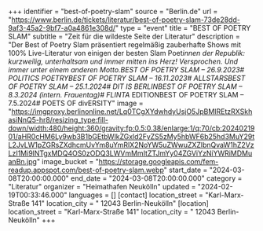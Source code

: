+++
identifier = "best-of-poetry-slam"
source = "Berlin.de"
url = "https://www.berlin.de/tickets/literatur/best-of-poetry-slam-73de28dd-9af3-45a2-9bf7-a0a4861e308d/"
type = "event"
title = "BEST OF POETRY SLAM"
subtitle = "Zeit für die wildeste Seite der Literatur"
description = "Der Best of Poetry Slam präsentiert regelmäßig zauberhafte Shows mit 100% Live-Literatur von einigen der besten Slam Poet*innen der Republik: kurzweilig, unterhaltsam und immer mitten ins Herz! Versprochen. Und immer unter einem anderen Motto.BEST OF POETRY SLAM – 26.9.2023# POLITICS  POETRYBEST OF POETRY SLAM – 16.11.2023# ALLSTARSBEST OF POETRY SLAM – 25.1.2024# DIT IS BERLINBEST OF POETRY SLAM – 8.3.2024 (intern. Frauentag)# FLINTA* EDITIONBEST OF POETRY SLAM – 7.5.2024# POETS OF divERSITY"
image = "https://imgproxy.berlinonline.net/Lq0TCgXYdwhdyUsjO5JpBMIREtzRXSkhasiNnQ5-hr8/resizing_type:fill-down/width:480/height:360/gravity:fp:0.5:0.38/enlarge:1/q:70/cb:2024021901/aHR0cHM6Ly9wb3B1bGEtbWlkZGxld2FyZS5zMy5hbWF6b25hd3MuY29tL2JvLW1pZGRsZXdhcmUvYm8uYmRlX2NoYW5uZWwuZXZlbnQvaW1hZ2VzLzI1Mi9lNTgxMDQ4OS0zODQ3LWVmMmItZTJmYy04ZGViYzNiYWRiMDMuanBn.jpg"
image_bucket = "https://storage.googleapis.com/fem-readup.appspot.com/best-of-poetry-slam.webp"
start_date = "2024-03-08T20:00:00.000"
end_date = "2024-03-08T20:00:00.000"
category = "Literatur"
organizer = "Heimathafen Neukölln"
updated = "2024-02-19T00:33:46.000"
languages = []
[contact]
location_street = "Karl-Marx-Straße 141"
location_city = " 12043 Berlin-Neukölln"
[location]
location_street = "Karl-Marx-Straße 141"
location_city = " 12043 Berlin-Neukölln"
+++